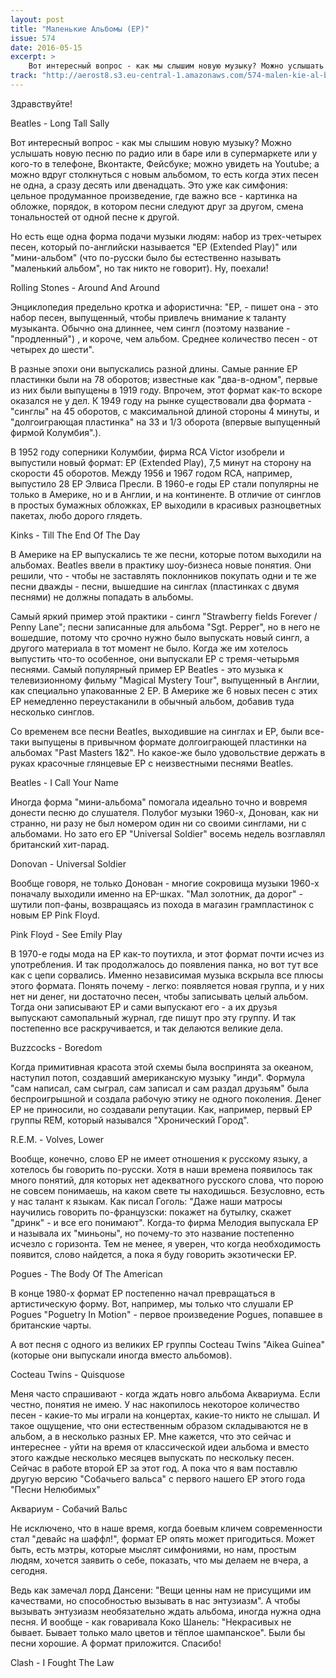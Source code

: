 ```yaml
---
layout: post
title: "Маленькие Альбомы (EP)"
issue: 574
date: 2016-05-15
excerpt: >
    Вот интересный вопрос - как мы слышим новую музыку? Можно услышать новую песню по радио или в баре или в супермаркете или у кого-то в телефоне, Вконтакте, Фейсбуке; можно увидеть на Youtube; а можно вдруг столкнуться с новым альбомом, то есть когда этих песен не одна, а сразу десять или двенадцать. Это уже как симфония: цельное продуманное произведение, где важно все - картинка на обложке, порядок, в котором песни следуют друг за другом, смена тональностей от одной песне к другой.
track: "http://aerost8.s3.eu-central-1.amazonaws.com/574-malen-kie-al-bomy-ep.mp3"
---
```


Здравствуйте!

Beatles - Long Tall Sally

Вот интересный вопрос - как мы слышим новую музыку? Можно услышать новую песню по радио или в баре или в супермаркете или у кого-то в телефоне, Вконтакте, Фейсбуке; можно увидеть на Youtube; а можно вдруг столкнуться с новым альбомом, то есть когда этих песен не одна, а сразу десять или двенадцать. Это уже как симфония: цельное продуманное произведение, где важно все - картинка на обложке, порядок, в котором песни следуют друг за другом, смена тональностей от одной песне к другой.

Но есть еще одна форма подачи музыки людям: набор из трех-четырех песен, который по-английски называется "EP (Extended Play)" или "мини-альбом" (что по-русски было бы естественно называть "маленький альбом", но так никто не говорит). Ну, поехали!

Rolling Stones - Around And Around

Энциклопедия предельно кротка и афористична: "EP, - пишет она - это набор песен, выпущенный, чтобы привлечь внимание к таланту музыканта. Обычно она длиннее, чем сингл (поэтому название - "продленный") , и короче, чем альбом. Среднее количество песен - от четырех до шести".

В разные эпохи они выпускались разной длины. Самые ранние EP пластинки были на 78 оборотов; известные как "два-в-одном", первые из них были выпущены в 1919 году. Впрочем, этот формат как-то вскоре оказался не у дел. К 1949 году на рынке существовали два формата - "синглы" на 45 оборотов, с максимальной длиной стороны 4 минуты, и "долгоиграющая пластинка" на 33 и 1/3 оборота (впервые выпущенный фирмой Колумбия".).

В 1952 году соперники Колумбии, фирма RCA Victor изобрели и выпустили новый формат: EP (Extended Play), 7,5 минут на сторону на скорости 45 оборотов. Между 1956 и 1967 годом RCA, например, выпустило 28 EP Элвиса Пресли. В 1960-е годы EP стали популярны не только в Америке, но и в Англии, и на континенте. В отличие от синглов в простых бумажных обложках, EP выходили в красивых разноцветных пакетах, любо дорого глядеть.

Kinks - Till The End Of The Day

В Америке на EP выпускались те же песни, которые потом выходили на альбомах. Beatles ввели в практику шоу-бизнеса новые понятия. Они решили, что - чтобы не заставлять поклонников покупать одни и те же песни дважды - песни, вышедшие на синглах (пластинках с двумя песнями) не должны попадать в альбомы.

Самый яркий пример этой практики - сингл "Strawberry fields Forever / Penny Lane"; песни записанные для альбома "Sgt. Pepper", но в него не вошедшие, потому что срочно нужно было выпускать новый сингл, а другого материала в тот момент не было. Когда же им хотелось выпустить что-то особенное, они выпускали ЕР с тремя-четырьмя песнями. Самый популярный пример EP Beatles - это музыка к телевизионному фильму "Magical Mystery Tour", выпущенный в Англии, как специально упакованные 2 ЕР. В Америке же 6 новых песен с этих ЕР немедленно переустаканили в обычный альбом, добавив туда несколько синглов.

Со временем все песни Beatles, выходившие на синглах и EP, были все-таки выпущены в привычном формате долгоиграющей пластинки на альбомах "Past Masters 1&2". Но какое-же было удовольствие держать в руках красочные глянцевые EP с неизвестными песнями Beatles.

Beatles - I Call Your Name

Иногда форма "мини-альбома" помогала идеально точно и вовремя донести песню до слушателя. Полубог музыки 1960-х, Донован, как ни странно, ни разу не был номером один ни со своими синглами, ни с альбомами. Но зато его ЕР "Universal Soldier" восемь недель возглавлял британский хит-парад.

Donovan - Universal Soldier

Вообще говоря, не только Донован - многие сокровища музыки 1960-х поначалу выходили именно на EP-шках. "Мал золотник, да дорог" - шутили поп-фаны, возвращаясь из похода в магазин грампластинок с новым EP Pink Floyd.

Pink Floyd - See Emily Play

В 1970-е годы мода на ЕР как-то поутихла, и этот формат почти исчез из употребления. И так продолжалось до появления панка, но вот тут все как с цепи сорвались. Именно независимая музыка вскрыла все плюсы этого формата. Понять почему - легко: появляется новая группа, и у них нет ни денег, ни достаточно песен, чтобы записывать целый альбом. Тогда они записывают ЕР и сами выпускают его - а их друзья выпускают самопальный журнал, где пишут про эту группу. И так постепенно все раскручивается, и так делаются великие дела.

Buzzcocks - Boredom

Когда примитивная красота этой схемы была воспринята за океаном, наступил потоп, создавший американскую музыку "инди". Формула "сам написал, сам сыграл, сам записал и сам раздал друзьям" была беспроигрышной и создала рабочую этику не одного поколения. Денег ЕР не приносили, но создавали репутации. Как, например, первый EP группы REM, который назывался "Хронический Город".

R.E.M. - Volves, Lower

Вообще, конечно, слово EP не имеет отношения к русскому языку, а хотелось бы говорить по-русски. Хотя в наши времена появилось так много понятий, для которых нет адекватного русского слова, что порою не совсем понимаешь, на каком свете ты находишься. Безусловно, есть у нас талант к языкам. Как писал Гоголь: "Даже наши матросы научились говорить по-французски: покажет на бутылку, скажет "дринк" - и все его понимают". Когда-то фирма Мелодия выпускала EP и называла их "миньоны", но почему-то это название постепенно исчезло с горизонта. Тем не менее, я уверен, что когда необходимость появится, слово найдется, а пока я буду говорить экзотически EP.

Pogues - The Body Of The American

В конце 1980-х формат ЕР постепенно начал превращаться в артистическую форму. Вот, например, мы только что слушали EP Pogues "Poguetry In Motion" - первое произведение Pogues, попавшее в британские чарты.

А вот песня с одного из великих EP группы Cocteau Twins "Aikea Guinea" (которые они выпускали иногда вместо альбомов).

Cocteau Twins - Quisquose

Меня часто спрашивают - когда ждать новго альбома Аквариума. Если честно, понятия не имею. У нас накопилось некоторое количество песен - какие-то мы играли на концертах, какие-то никто не слышал. И такое ощущение, что они естественным образом складываются не в альбом, а в несколько разных EP. Мне кажется, что это сейчас и интереснее - уйти на время от классической идеи альбома и вместо этого каждые несколько месяцев выпускать по нескольку песен. Сейчас в работе второй EP за этот год. А пока что я вам поставлю другую версию "Собачьего вальса" с первого нашего EP этого года "Песни Нелюбимых"

Аквариум - Собачий Вальс

Не исключено, что в наше время, когда боевым кличем современности стал "девайс на шаффл!", формат ЕР опять может пригодиться. Может быть, есть мэтры, которые мыслят симфониями, но нам, простым людям, хочется заявить о себе, показать, что мы делаем не вчера, а сегодня.

Ведь как замечал лорд Дансени: "Вещи ценны нам не присущими им качествами, но способностью вызывать в нас энтузиазм". А чтобы вызывать энтузиазм необязательно ждать альбома, иногда нужна одна песня. И вообще - как говаривала Коко Шанель: "Некрасивых не бывает. Бывает только мало цветов и тёплое шампанское". Были бы песни хорошие. А формат приложится. Спасибо!

Clash - I Fought The Law
